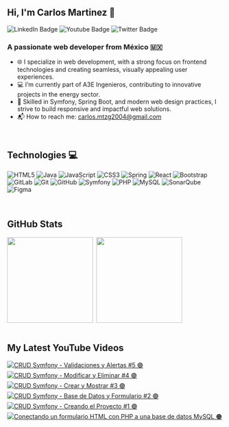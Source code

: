 ## Hi, I'm Carlos Martinez  👾
<div id="badges">
  <a href="https://www.linkedin.com/in/carlos-mtzg/" target="_blank" style="text-decoration: none">
    <img src="https://img.shields.io/badge/LinkedIn-8B89CC?style=for-the-badge&logo=linkedin&logoColor=white" alt="LinkedIn Badge"/>
  </a>
  <a href="https://www.youtube.com/@gregd3v" target="_blank" style="text-decoration: none">
    <img src="https://img.shields.io/badge/YouTube-8B89CC?style=for-the-badge&logo=youtube&logoColor=white" alt="Youtube Badge"/>
  </a>
  <a href="https://www.instagram.com/carlos_mart_go/" target="_blank" style="text-decoration: none">
    <img src="https://img.shields.io/badge/Instagram-8B89CC.svg?style=for-the-badge&logo=Instagram&logoColor=white" alt="Twitter Badge">
  </a>
</div>

### A passionate web developer from México 🇲🇽
* 🌐 I specialize in web development, with a strong focus on frontend technologies and creating seamless, visually appealing user experiences.
* 💻 I’m currently part of A3E Ingenieros, contributing to innovative projects in the energy sector.
* 🚀 Skilled in Symfony, Spring Boot, and modern web design practices, I strive to build responsive and impactful web solutions.
* 📬 How to reach me: carlos.mtzg2004@gmail.com

<br>

## Technologies 💻
![HTML5](https://img.shields.io/badge/html5-3C3C3D.svg?style=for-the-badge&logo=html5&logoColor=white)
![Java](https://img.shields.io/badge/java-8B89CC.svg?style=for-the-badge&logo=openjdk&logoColor=white)
![JavaScript](https://img.shields.io/badge/javascript-3C3C3D.svg?style=for-the-badge&logo=javascript&logoColor=white)
![CSS3](https://img.shields.io/badge/css3-8B89CC.svg?style=for-the-badge&logo=css3&logoColor=white)
![Spring](https://img.shields.io/badge/spring-3C3C3D.svg?style=for-the-badge&logo=spring&logoColor=white)
![React](https://img.shields.io/badge/react-8B89CC.svg?style=for-the-badge&logo=react&logoColor=white)
![Bootstrap](https://img.shields.io/badge/bootstrap-8B89CC.svg?style=for-the-badge&logo=bootstrap&logoColor=white)
![GitLab](https://img.shields.io/badge/gitlab-3C3C3D.svg?style=for-the-badge&logo=gitlab&logoColor=white)
![Git](https://img.shields.io/badge/git-8B89CC.svg?style=for-the-badge&logo=git&logoColor=white)
![GitHub](https://img.shields.io/badge/github-3C3C3D.svg?style=for-the-badge&logo=github&logoColor=white)
![Symfony](https://img.shields.io/badge/symfony-8B89CC.svg?style=for-the-badge&logo=symfony&logoColor=white)
![PHP](https://img.shields.io/badge/php-3C3C3D.svg?style=for-the-badge&logo=php&logoColor=white)
![MySQL](https://img.shields.io/badge/mysql-3C3C3D.svg?style=for-the-badge&logo=mysql&logoColor=white)
![SonarQube](https://img.shields.io/badge/SonarQube-8B89CC?style=for-the-badge&logo=sonarqube&logoColor=4E9BCD)
![Figma](https://img.shields.io/badge/figma-3C3C3D.svg?style=for-the-badge&logo=figma&logoColor=white)

<br>

## GitHub Stats
<div style="display: flex; gap: 8px">
<img height=200 align="center" src="https://github-readme-stats.vercel.app/api?username=Carlos-Mtzg&theme=midnight-purple&show_icons=true&hide_border=true&count_private=true" />
<img height=200 align="center" src="https://github-readme-stats.vercel.app/api/top-langs?username=Carlos-Mtzg&theme=midnight-purple&show_icons=true&hide_border=true&count_private=true&layout=compact&langs_count=8&card_width=320" />
</div>

</br>

## My Latest YouTube Videos 

<!-- BEGIN YOUTUBE-CARDS -->
[![CRUD Symfony - Validaciones y Alertas #5 🟣](https://ytcards.demolab.com/?id=qNZVFl5sbpU&title=CRUD+Symfony+-+Validaciones+y+Alertas+%235+%F0%9F%9F%A3&lang=en&timestamp=1722628806&background_color=%230d1117&title_color=%23ffffff&stats_color=%23dedede&max_title_lines=1&width=250&border_radius=5 "CRUD Symfony - Validaciones y Alertas #5 🟣")](https://www.youtube.com/watch?v=qNZVFl5sbpU)
[![CRUD Symfony - Modificar y Eliminar #4 🟣](https://ytcards.demolab.com/?id=KAZmtVaZgDw&title=CRUD+Symfony+-+Modificar+y+Eliminar+%234+%F0%9F%9F%A3&lang=en&timestamp=1722542406&background_color=%230d1117&title_color=%23ffffff&stats_color=%23dedede&max_title_lines=1&width=250&border_radius=5 "CRUD Symfony - Modificar y Eliminar #4 🟣")](https://www.youtube.com/watch?v=KAZmtVaZgDw)
[![CRUD Symfony - Crear y Mostrar #3 🟣](https://ytcards.demolab.com/?id=oixhaj5gFdc&title=CRUD+Symfony+-+Crear+y+Mostrar+%233+%F0%9F%9F%A3&lang=en&timestamp=1722456006&background_color=%230d1117&title_color=%23ffffff&stats_color=%23dedede&max_title_lines=1&width=250&border_radius=5 "CRUD Symfony - Crear y Mostrar #3 🟣")](https://www.youtube.com/watch?v=oixhaj5gFdc)
[![CRUD Symfony - Base de Datos y Formulario #2 🟣](https://ytcards.demolab.com/?id=4yZmWxRk3FM&title=CRUD+Symfony+-+Base+de+Datos+y+Formulario+%232+%F0%9F%9F%A3&lang=en&timestamp=1722369601&background_color=%230d1117&title_color=%23ffffff&stats_color=%23dedede&max_title_lines=1&width=250&border_radius=5 "CRUD Symfony - Base de Datos y Formulario #2 🟣")](https://www.youtube.com/watch?v=4yZmWxRk3FM)
[![CRUD Symfony - Creando el Proyecto #1 🟣](https://ytcards.demolab.com/?id=tzd-feg3Q5U&title=CRUD+Symfony+-+Creando+el+Proyecto+%231+%F0%9F%9F%A3&lang=en&timestamp=1722283227&background_color=%230d1117&title_color=%23ffffff&stats_color=%23dedede&max_title_lines=1&width=250&border_radius=5 "CRUD Symfony - Creando el Proyecto #1 🟣")](https://www.youtube.com/watch?v=tzd-feg3Q5U)
[![Conectando un formulario HTML con PHP a una base de datos MySQL 🟠](https://ytcards.demolab.com/?id=AAxcFCftLDk&title=Conectando+un+formulario+HTML+con+PHP+a+una+base+de+datos+MySQL+%F0%9F%9F%A0&lang=en&timestamp=1714873500&background_color=%230d1117&title_color=%23ffffff&stats_color=%23dedede&max_title_lines=1&width=250&border_radius=5 "Conectando un formulario HTML con PHP a una base de datos MySQL 🟠")](https://www.youtube.com/watch?v=AAxcFCftLDk)
<!-- END YOUTUBE-CARDS -->